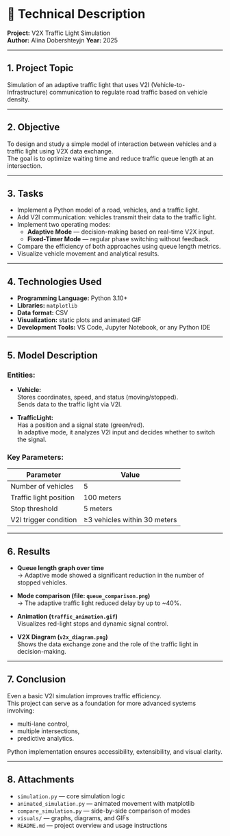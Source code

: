 # 📝 Technical Description

**Project:** V2X Traffic Light Simulation  
**Author:** Alina Dobershteyjn 
**Year:** 2025  

---

## 1. Project Topic

Simulation of an adaptive traffic light that uses V2I (Vehicle-to-Infrastructure) communication to regulate road traffic based on vehicle density.

---

## 2. Objective

To design and study a simple model of interaction between vehicles and a traffic light using V2X data exchange.  
The goal is to optimize waiting time and reduce traffic queue length at an intersection.

---

## 3. Tasks

- Implement a Python model of a road, vehicles, and a traffic light.
- Add V2I communication: vehicles transmit their data to the traffic light.
- Implement two operating modes:
  - **Adaptive Mode** — decision-making based on real-time V2X input.
  - **Fixed-Timer Mode** — regular phase switching without feedback.
- Compare the efficiency of both approaches using queue length metrics.
- Visualize vehicle movement and analytical results.

---

## 4. Technologies Used

- **Programming Language:** Python 3.10+
- **Libraries:** `matplotlib`
- **Data format:** CSV
- **Visualization:** static plots and animated GIF
- **Development Tools:** VS Code, Jupyter Notebook, or any Python IDE

---

## 5. Model Description

### Entities:

- **Vehicle:**  
  Stores coordinates, speed, and status (moving/stopped).  
  Sends data to the traffic light via V2I.

- **TrafficLight:**  
  Has a position and a signal state (green/red).  
  In adaptive mode, it analyzes V2I input and decides whether to switch the signal.

### Key Parameters:

| Parameter                  | Value                          |
|----------------------------|---------------------------------|
| Number of vehicles         | 5                               |
| Traffic light position     | 100 meters                     |
| Stop threshold             | 5 meters                       |
| V2I trigger condition      | ≥3 vehicles within 30 meters   |

---

## 6. Results

- **Queue length graph over time**  
  → Adaptive mode showed a significant reduction in the number of stopped vehicles.

- **Mode comparison (file: `queue_comparison.png`)**  
  → The adaptive traffic light reduced delay by up to ~40%.

- **Animation (`traffic_animation.gif`)**  
  Visualizes red-light stops and dynamic signal control.

- **V2X Diagram (`v2x_diagram.png`)**  
  Shows the data exchange zone and the role of the traffic light in decision-making.

---

## 7. Conclusion

Even a basic V2I simulation improves traffic efficiency.  
This project can serve as a foundation for more advanced systems involving:
- multi-lane control,  
- multiple intersections,  
- predictive analytics.

Python implementation ensures accessibility, extensibility, and visual clarity.

---

## 8. Attachments

- `simulation.py` — core simulation logic  
- `animated_simulation.py` — animated movement with matplotlib  
- `compare_simulation.py` — side-by-side comparison of modes  
- `visuals/` — graphs, diagrams, and GIFs  
- `README.md` — project overview and usage instructions